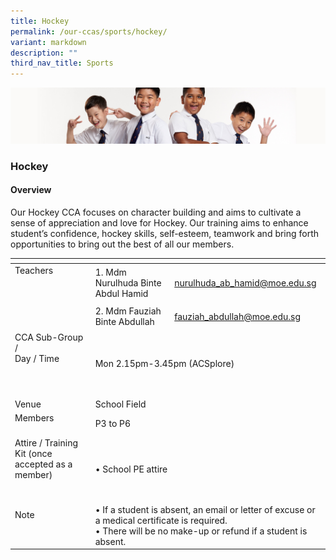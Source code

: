```yaml
---
title: Hockey
permalink: /our-ccas/sports/hockey/
variant: markdown
description: ""
third_nav_title: Sports
---
```

![](/images/Sub-banner2.jpg)

### Hockey

#### Overview

Our Hockey CCA focuses on character building and aims to cultivate a sense of appreciation and love for Hockey. Our training aims to enhance student’s confidence, hockey skills, self-esteem, teamwork and bring forth opportunities to bring out the best of all our members.

<table><thead><tr><th></th><th></th><th></th></tr></thead><tbody><tr><td rowspan="2">Teachers<br><br><br><br><br><br></td><td>1. Mdm Nurulhuda Binte Abdul Hamid</td><td><a href="mailto:nurulhuda_ab_hamid@moe.edu.sg">nurulhuda_ab_hamid@moe.edu.sg</a></td></tr><tr><td>2. Mdm Fauziah Binte Abdullah</td><td><a href="mailto:fauziah_abdullah@moe.edu.sg">fauziah_abdullah@moe.edu.sg</a></td></tr><tr><td>CCA Sub-Group /<br>Day / Time<br><br><br><br> </td><td colspan="2">Mon 2.15pm-3.45pm (ACSplore)</td></tr><tr><td>Venue</td><td colspan="2">School Field</td></tr><tr><td>Members<br><br></td><td colspan="2">P3 to P6<br></td></tr><tr><td>Attire / Training Kit (once accepted as a member)<br><br><br></td><td colspan="2">• School PE attire <br></td></tr><tr><td>Note<br><br><br></td><td colspan="2">• If a student is absent, an email or letter of excuse or a medical certificate is required.<br>• There will be no make-up or refund if a student is absent.</td></tr></tbody></table>